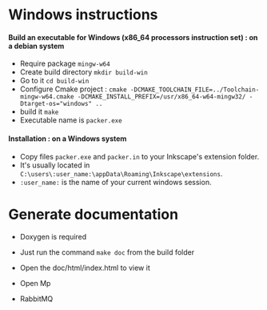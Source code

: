 # Windows instructions

#### Build an executable for Windows (x86_64 processors instruction set) : on a debian system

 * Require package `mingw-w64`
 * Create build directory `mkdir build-win`
 * Go to it `cd build-win`
 * Configure Cmake project : `cmake -DCMAKE_TOOLCHAIN_FILE=../Toolchain-mingw-w64.cmake -DCMAKE_INSTALL_PREFIX=/usr/x86_64-w64-mingw32/ -Dtarget-os="windows" ..`
 * build it `make`
 * Executable name is `packer.exe`

#### Installation : on a Windows system

 * Copy files `packer.exe` and `packer.in` to your Inkscape's extension folder.
 * It's usually located in `C:\users\:user_name:\appData\Roaming\Inkscape\extensions`.
 * `:user_name:` is the  name of your current windows session.

# Generate documentation

 * Doxygen is required
 * Just run the command `make doc` from the build folder
 * Open the doc/html/index.html to view it
 
 
 * Open Mp
 * RabbitMQ